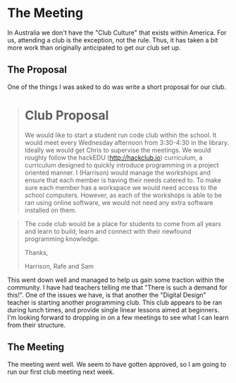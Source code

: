 # The Meeting

In Australia we don't have the "Club Culture" that exists within America. For
us, attending a club is the exception, not the rule. Thus, it has taken a bit
more work than originally anticipated to get our club set up.

## The Proposal

One of the things I was asked to do was write a short proposal for our club.

> # Club Proposal
>
> We would like to start a student run code club within the school. It would meet
> every Wednesday afternoon from 3:30-4:30 in the library. Ideally we would get
> Chris to supervise the meetings. We would roughly follow the hackEDU
> (http://hackclub.io) curriculum, a curriculum designed to quickly introduce
> programming in a project oriented manner. I (Harrison) would manage the
> workshops and ensure that each member is having their needs catered to. To make
> sure each member has a workspace we would need access to the school computers.
> However, as each of the workshops is able to be ran using online software, we
> would not need any extra software installed on them.

> The code club would be a place for students to come from all years and learn to
> build, learn and connect with their newfound programming knowledge.
>
> Thanks,
>
> Harrison, Rafe and Sam

This went down well and managed to help us gain some traction within the
community. I have had teachers telling me that "There is such a demand for
this!". One of the issues we have, is that another the "Digital Design" teacher
is starting another programming club. This club appears to be ran during lunch
times, and provide single linear lessons aimed at beginners. I'm looking
forward to dropping in on a few meetings to see what I can learn from their
structure.

## The Meeting

The meeting went well. We seem to have gotten approved, so I am going to run
our first club meeting next week.
